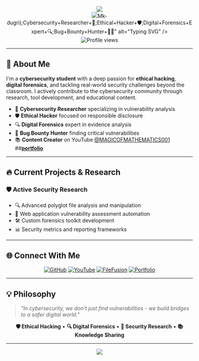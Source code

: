 <!-- Animated Header -->
<div align="center">
  <img src="https://capsule-render.vercel.app/api?type=waving&color=0:00FF00,100:00AAAA&height=120&section=header&text=MONU%20(Mk-dugri)&fontSize=30&fontColor=ffffff&animation=twinkling&fontAlignY=35" />
</div>

<!-- Typing Animation -->
<div align="center">
  <img src="https://readme-typing-svg.herokuapp.com?font=Fira+Code&weight=600&size=28&pause=1000&color=00FFFF&center=true&vCenter=true&width=700&lines=Hi+👋+I'm+MONU+(<a href="https://mk-dugri.github.io/">Mk-dugri</a>);Cybersecurity+Researcher+🔐;Ethical+Hacker+🛡️;Digital+Forensics+Expert+🔍;Bug+Bounty+Hunter+🎯🔥" alt="Typing SVG" />
</div>

<!-- Profile Views Counter -->
<div align="center">
  <img src="https://komarev.com/ghpvc/?username=Mk-dugri&label=Profile+Views&color=00ffff&style=flat-square" alt="Profile views" />
</div>

---

## 🎯 **About Me**

I'm a **cybersecurity student** with a deep passion for **ethical hacking**, **digital forensics**, and tackling real-world security challenges beyond the classroom. I actively contribute to the cybersecurity community through research, tool development, and educational content.

- 🔐 **Cybersecurity Researcher** specializing in vulnerability analysis
- 🛡️ **Ethical Hacker** focused on responsible disclosure
- 🔍 **Digital Forensics** expert in evidence analysis
- 🎯 **Bug Bounty Hunter** finding critical vulnerabilities
- 📚 **Content Creator** on YouTube [@MAGICOFMATHEMATICS001](https://www.youtube.com/@MAGICOFMATHEMATICS001)
##**<a href="https://mk-dugri.github.io/">portfolio</a>**
---

## 🔥 **Current Projects & Research**

### 🛡️ **Active Security Research**
- 🔍 Advanced polyglot file analysis and manipulation
- 🎯 Web application vulnerability assessment automation
- 🛠️ Custom forensics toolkit development
- 📊 Security metrics and reporting frameworks

---

## 🌐 **Connect With Me**

<div align="center">

[![GitHub](https://img.shields.io/badge/GitHub-Mk--dugri-00FF00?style=for-the-badge&logo=github&logoColor=white)](https://github.com/Mk-dugri)
[![YouTube](https://img.shields.io/badge/YouTube-@MAGICOFMATHEMATICS001-FF0000?style=for-the-badge&logo=youtube&logoColor=white)](https://www.youtube.com/@MAGICOFMATHEMATICS001)
[![FileFusion](https://img.shields.io/badge/FileFusion-Live_Demo-00FFFF?style=for-the-badge&logo=vercel&logoColor=white)](https://filefusion.onrender.com/)
[![Portfolio](https://img.shields.io/badge/Portfolio-Website-00FF00?style=for-the-badge&logo=firefox&logoColor=white)](#)

</div>

---

## 💡 **Philosophy**

> *"In cybersecurity, we don't just find vulnerabilities - we build bridges to a safer digital world."*

<div align="center">
  
**🛡️ Ethical Hacking** • **🔍 Digital Forensics** • **🎯 Security Research** • **📚 Knowledge Sharing**

</div>

---

<div align="center">
  <img src="https://capsule-render.vercel.app/api?type=waving&color=0:00FF00,100:00AAAA&height=120&section=footer" />
</div>
